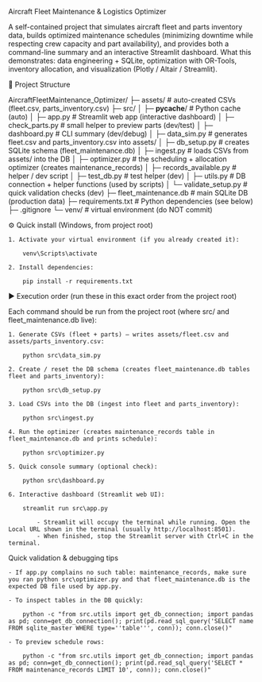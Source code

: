 Aircraft Fleet Maintenance & Logistics Optimizer

A self-contained project that simulates aircraft fleet and parts inventory data, builds optimized maintenance schedules (minimizing downtime while respecting crew capacity and part availability), and provides both a command-line summary and an interactive Streamlit dashboard.
What this demonstrates: data engineering + SQLite, optimization with OR-Tools, inventory allocation, and visualization (Plotly / Altair / Streamlit).

📂 Project Structure

AircraftFleetMaintenance_Optimizer/
├─ assets/                        # auto-created CSVs (fleet.csv, parts_inventory.csv)
├─ src/
│  ├─ __pycache__/                # Python cache (auto)
│  ├─ app.py                      # Streamlit web app (interactive dashboard)
│  ├─ check_parts.py              # small helper to preview parts (dev/test)
│  ├─ dashboard.py                # CLI summary (dev/debug)
│  ├─ data_sim.py                 # generates fleet.csv and parts_inventory.csv into assets/
│  ├─ db_setup.py                 # creates SQLite schema (fleet_maintenance.db)
│  ├─ ingest.py                   # loads CSVs from assets/ into the DB
│  ├─ optimizer.py                # the scheduling + allocation optimizer (creates maintenance_records)
│  ├─ records_available.py        # helper / dev script
│  ├─ test_db.py                  # test helper (dev)
│  ├─ utils.py                    # DB connection + helper functions (used by scripts)
│  └─ validate_setup.py           # quick validation checks (dev)
├─ fleet_maintenance.db           # main SQLite DB (production data)
├─ requirements.txt               # Python dependencies (see below)
├─ .gitignore
└─ venv/                          # virtual environment (do NOT commit)

⚙️ Quick install (Windows, from project root)

    1. Activate your virtual environment (if you already created it): 

        venv\Scripts\activate

    2. Install dependencies:

        pip install -r requirements.txt

▶️ Execution order (run these in this exact order from the project root)

Each command should be run from the project root (where src/ and fleet_maintenance.db live):

    1. Generate CSVs (fleet + parts) — writes assets/fleet.csv and assets/parts_inventory.csv:

        python src\data_sim.py

    2. Create / reset the DB schema (creates fleet_maintenance.db tables fleet and parts_inventory):

        python src\db_setup.py

    3. Load CSVs into the DB (ingest into fleet and parts_inventory):

        python src\ingest.py

    4. Run the optimizer (creates maintenance_records table in fleet_maintenance.db and prints schedule):

        python src\optimizer.py

    5. Quick console summary (optional check):

        python src\dashboard.py

    6. Interactive dashboard (Streamlit web UI):

        streamlit run src\app.py

            - Streamlit will occupy the terminal while running. Open the Local URL shown in the terminal (usually http://localhost:8501).
            - When finished, stop the Streamlit server with Ctrl+C in the terminal.

Quick validation & debugging tips

    - If app.py complains no such table: maintenance_records, make sure you ran python src\optimizer.py and that fleet_maintenance.db is the expected DB file used by app.py.

    - To inspect tables in the DB quickly:

        python -c "from src.utils import get_db_connection; import pandas as pd; conn=get_db_connection(); print(pd.read_sql_query('SELECT name FROM sqlite_master WHERE type=''table''', conn)); conn.close()"

    - To preview schedule rows:

        python -c "from src.utils import get_db_connection; import pandas as pd; conn=get_db_connection(); print(pd.read_sql_query('SELECT * FROM maintenance_records LIMIT 10', conn)); conn.close()"
